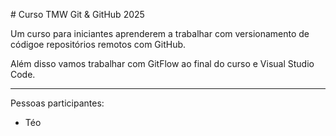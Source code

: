 \# Curso TMW Git \& GitHub 2025



Um curso para iniciantes aprenderem a trabalhar com versionamento de códigoe repositórios remotos com GitHub.



Além disso vamos trabalhar com GitFlow ao final do curso e Visual Studio Code.



------



Pessoas participantes:



* Téo
